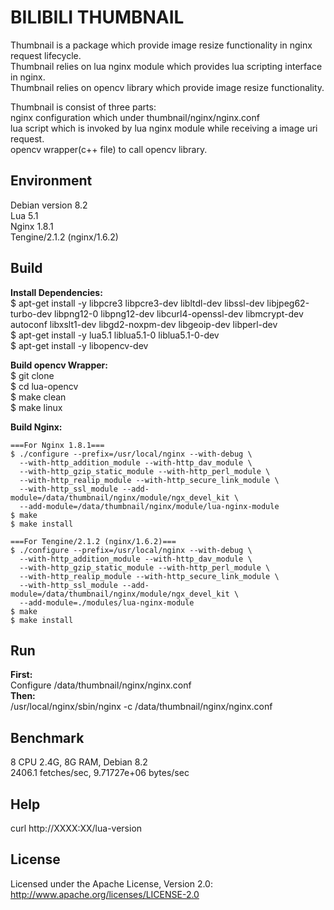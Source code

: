 # BILIBILI THUMBNAIL

      
Thumbnail is a package which provide image resize functionality in nginx request lifecycle.  
Thumbnail relies on lua nginx module which provides lua scripting interface in nginx.  
Thumbnail relies on opencv library which provide image resize functionality.  

Thumbnail is consist of three parts:  
nginx configuration which under thumbnail/nginx/nginx.conf  
lua script which is invoked by lua nginx module while receiving a image uri request.  
opencv wrapper(c++ file) to call opencv library.  
  
## Environment
Debian version 8.2  
Lua 5.1  
Nginx 1.8.1  
Tengine/2.1.2 (nginx/1.6.2)    
   
## Build
  **Install Dependencies:**   
    $ apt-get install -y libpcre3 libpcre3-dev libltdl-dev libssl-dev libjpeg62-turbo-dev libpng12-0 libpng12-dev libcurl4-openssl-dev libmcrypt-dev autoconf libxslt1-dev libgd2-noxpm-dev libgeoip-dev libperl-dev   
    $ apt-get install -y lua5.1 liblua5.1-0 liblua5.1-0-dev   
    $ apt-get install -y libopencv-dev    
     
  **Build opencv Wrapper:**    
    $ git clone    
    $ cd lua-opencv   
    $ make clean  
    $ make linux   

  **Build Nginx:**   
           
    ===For Nginx 1.8.1===    
    $ ./configure --prefix=/usr/local/nginx --with-debug \    
      --with-http_addition_module --with-http_dav_module \   
      --with-http_gzip_static_module --with-http_perl_module \  
      --with-http_realip_module --with-http_secure_link_module \   
      --with-http_ssl_module --add-module=/data/thumbnail/nginx/module/ngx_devel_kit \  
      --add-module=/data/thumbnail/nginx/module/lua-nginx-module  
    $ make  
    $ make install   
         
    ===For Tengine/2.1.2 (nginx/1.6.2)===      
    $ ./configure --prefix=/usr/local/nginx --with-debug \    
      --with-http_addition_module --with-http_dav_module \   
      --with-http_gzip_static_module --with-http_perl_module \  
      --with-http_realip_module --with-http_secure_link_module \   
      --with-http_ssl_module --add-module=/data/thumbnail/nginx/module/ngx_devel_kit \    
      --add-module=./modules/lua-nginx-module      
    $ make    
    $ make install     
      
## Run
  **First:**    
  Configure /data/thumbnail/nginx/nginx.conf    
  **Then:**     
  /usr/local/nginx/sbin/nginx -c /data/thumbnail/nginx/nginx.conf    

## Benchmark
  8 CPU 2.4G, 8G RAM, Debian 8.2    
  2406.1 fetches/sec, 9.71727e+06 bytes/sec       

## Help
  curl http://XXXX:XX/lua-version   
  
## License
Licensed under the Apache License, Version 2.0: http://www.apache.org/licenses/LICENSE-2.0